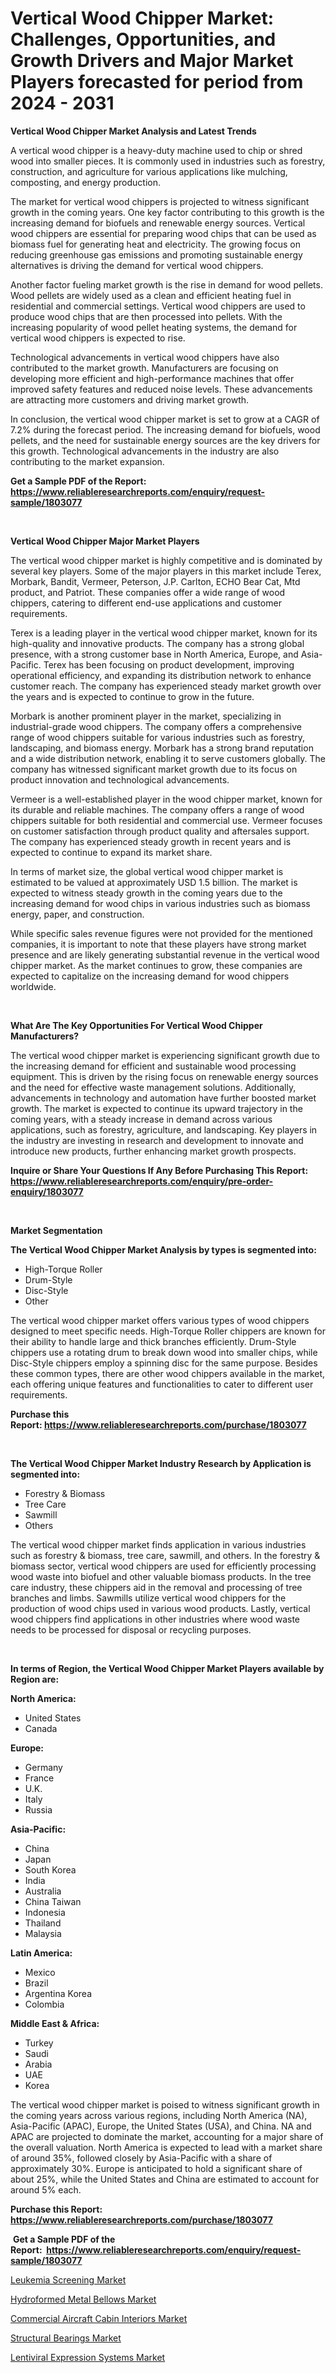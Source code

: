 <p><h1>Vertical Wood Chipper Market: Challenges, Opportunities, and Growth Drivers and Major Market Players forecasted for period from 2024 - 2031</h1></p><p><strong>Vertical Wood Chipper Market Analysis and Latest Trends</strong></p>
<p><p>A vertical wood chipper is a heavy-duty machine used to chip or shred wood into smaller pieces. It is commonly used in industries such as forestry, construction, and agriculture for various applications like mulching, composting, and energy production.</p><p>The market for vertical wood chippers is projected to witness significant growth in the coming years. One key factor contributing to this growth is the increasing demand for biofuels and renewable energy sources. Vertical wood chippers are essential for preparing wood chips that can be used as biomass fuel for generating heat and electricity. The growing focus on reducing greenhouse gas emissions and promoting sustainable energy alternatives is driving the demand for vertical wood chippers.</p><p>Another factor fueling market growth is the rise in demand for wood pellets. Wood pellets are widely used as a clean and efficient heating fuel in residential and commercial settings. Vertical wood chippers are used to produce wood chips that are then processed into pellets. With the increasing popularity of wood pellet heating systems, the demand for vertical wood chippers is expected to rise.</p><p>Technological advancements in vertical wood chippers have also contributed to the market growth. Manufacturers are focusing on developing more efficient and high-performance machines that offer improved safety features and reduced noise levels. These advancements are attracting more customers and driving market growth.</p><p>In conclusion, the vertical wood chipper market is set to grow at a CAGR of 7.2% during the forecast period. The increasing demand for biofuels, wood pellets, and the need for sustainable energy sources are the key drivers for this growth. Technological advancements in the industry are also contributing to the market expansion.</p></p>
<p><strong>Get a Sample PDF of the Report:&nbsp; <a href="https://www.reliableresearchreports.com/enquiry/request-sample/1803077">https://www.reliableresearchreports.com/enquiry/request-sample/1803077</a></strong></p>
<p>&nbsp;</p>
<p><strong>Vertical Wood Chipper Major Market Players</strong></p>
<p><p>The vertical wood chipper market is highly competitive and is dominated by several key players. Some of the major players in this market include Terex, Morbark, Bandit, Vermeer, Peterson, J.P. Carlton, ECHO Bear Cat, Mtd product, and Patriot. These companies offer a wide range of wood chippers, catering to different end-use applications and customer requirements.</p><p>Terex is a leading player in the vertical wood chipper market, known for its high-quality and innovative products. The company has a strong global presence, with a strong customer base in North America, Europe, and Asia-Pacific. Terex has been focusing on product development, improving operational efficiency, and expanding its distribution network to enhance customer reach. The company has experienced steady market growth over the years and is expected to continue to grow in the future.</p><p>Morbark is another prominent player in the market, specializing in industrial-grade wood chippers. The company offers a comprehensive range of wood chippers suitable for various industries such as forestry, landscaping, and biomass energy. Morbark has a strong brand reputation and a wide distribution network, enabling it to serve customers globally. The company has witnessed significant market growth due to its focus on product innovation and technological advancements.</p><p>Vermeer is a well-established player in the wood chipper market, known for its durable and reliable machines. The company offers a range of wood chippers suitable for both residential and commercial use. Vermeer focuses on customer satisfaction through product quality and aftersales support. The company has experienced steady growth in recent years and is expected to continue to expand its market share.</p><p>In terms of market size, the global vertical wood chipper market is estimated to be valued at approximately USD 1.5 billion. The market is expected to witness steady growth in the coming years due to the increasing demand for wood chips in various industries such as biomass energy, paper, and construction.</p><p>While specific sales revenue figures were not provided for the mentioned companies, it is important to note that these players have strong market presence and are likely generating substantial revenue in the vertical wood chipper market. As the market continues to grow, these companies are expected to capitalize on the increasing demand for wood chippers worldwide.</p></p>
<p>&nbsp;</p>
<p><strong>What Are The Key Opportunities For Vertical Wood Chipper Manufacturers?</strong></p>
<p><p>The vertical wood chipper market is experiencing significant growth due to the increasing demand for efficient and sustainable wood processing equipment. This is driven by the rising focus on renewable energy sources and the need for effective waste management solutions. Additionally, advancements in technology and automation have further boosted market growth. The market is expected to continue its upward trajectory in the coming years, with a steady increase in demand across various applications, such as forestry, agriculture, and landscaping. Key players in the industry are investing in research and development to innovate and introduce new products, further enhancing market growth prospects.</p></p>
<p><strong>Inquire or Share Your Questions If Any Before Purchasing This Report: <a href="https://www.reliableresearchreports.com/enquiry/pre-order-enquiry/1803077">https://www.reliableresearchreports.com/enquiry/pre-order-enquiry/1803077</a></strong></p>
<p>&nbsp;</p>
<p><strong>Market Segmentation</strong></p>
<p><strong>The Vertical Wood Chipper Market Analysis by types is segmented into:</strong></p>
<p><ul><li>High-Torque Roller</li><li>Drum-Style</li><li>Disc-Style</li><li>Other</li></ul></p>
<p><p>The vertical wood chipper market offers various types of wood chippers designed to meet specific needs. High-Torque Roller chippers are known for their ability to handle large and thick branches efficiently. Drum-Style chippers use a rotating drum to break down wood into smaller chips, while Disc-Style chippers employ a spinning disc for the same purpose. Besides these common types, there are other wood chippers available in the market, each offering unique features and functionalities to cater to different user requirements.</p></p>
<p><strong>Purchase this Report:&nbsp;<a href="https://www.reliableresearchreports.com/purchase/1803077">https://www.reliableresearchreports.com/purchase/1803077</a></strong></p>
<p>&nbsp;</p>
<p><strong>The Vertical Wood Chipper Market Industry Research by Application is segmented into:</strong></p>
<p><ul><li>Forestry & Biomass</li><li>Tree Care</li><li>Sawmill</li><li>Others</li></ul></p>
<p><p>The vertical wood chipper market finds application in various industries such as forestry & biomass, tree care, sawmill, and others. In the forestry & biomass sector, vertical wood chippers are used for efficiently processing wood waste into biofuel and other valuable biomass products. In the tree care industry, these chippers aid in the removal and processing of tree branches and limbs. Sawmills utilize vertical wood chippers for the production of wood chips used in various wood products. Lastly, vertical wood chippers find applications in other industries where wood waste needs to be processed for disposal or recycling purposes.</p></p>
<p>&nbsp;</p>
<p><strong>In terms of Region, the Vertical Wood Chipper Market Players available by Region are:</strong></p>
<p>
    <p> <strong> North America: </strong>
        <ul>
            <li>United States</li>
            <li>Canada</li>
        </ul>
        </p> 
    <p> <strong> Europe: </strong>
        <ul>
            <li>Germany</li>
            <li>France</li>
            <li>U.K.</li>
            <li>Italy</li>
            <li>Russia</li>
        </ul>
        </p> 
    <p> <strong> Asia-Pacific: </strong>
        <ul>
            <li>China</li>
            <li>Japan</li>
            <li>South Korea</li>
            <li>India</li>
            <li>Australia</li>
            <li>China Taiwan</li>
            <li>Indonesia</li>
            <li>Thailand</li>
            <li>Malaysia</li>
        </ul>
        </p> 
    <p> <strong> Latin America: </strong>
        <ul>
            <li>Mexico</li>
            <li>Brazil</li>
            <li>Argentina Korea</li>
            <li>Colombia</li>
        </ul>
        </p> 
    <p> <strong> Middle East & Africa: </strong>
        <ul>
            <li>Turkey</li>
            <li>Saudi</li>
            <li>Arabia</li>
            <li>UAE</li>
            <li>Korea</li>
        </ul>
    </p>
    </p>
<p><p>The vertical wood chipper market is poised to witness significant growth in the coming years across various regions, including North America (NA), Asia-Pacific (APAC), Europe, the United States (USA), and China. NA and APAC are projected to dominate the market, accounting for a major share of the overall valuation. North America is expected to lead with a market share of around 35%, followed closely by Asia-Pacific with a share of approximately 30%. Europe is anticipated to hold a significant share of about 25%, while the United States and China are estimated to account for around 5% each.</p></p>
<p><strong>Purchase this Report: <a href="https://www.reliableresearchreports.com/purchase/1803077">https://www.reliableresearchreports.com/purchase/1803077</a></strong></p>
<p>&nbsp;<strong>Get a Sample PDF of the Report:&nbsp;&nbsp;<a href="https://www.reliableresearchreports.com/enquiry/request-sample/1803077">https://www.reliableresearchreports.com/enquiry/request-sample/1803077</a></strong></p>
<p><strong></strong></p>
<p><p><a href="https://medium.com/@frankpeters35/leukemia-screening-market-trends-forecast-and-competitive-analysis-to-2030-0ba9dff89515">Leukemia Screening Market</a></p><p><a href="https://github.com/rahu1501/Market-Research-Report-List-2/blob/main/hydroformed-metal-bellows-market.md">Hydroformed Metal Bellows Market</a></p><p><a href="https://medium.com/@frankpeters35/commercial-aircraft-cabin-interiors-market-report-reveals-the-latest-trends-and-growth-2a5cb92f22b9">Commercial Aircraft Cabin Interiors Market</a></p><p><a href="https://github.com/rahu1503/Market-Research-Report-List-2/blob/main/structural-bearings-market.md">Structural Bearings Market</a></p><p><a href="https://medium.com/@frankpeters35/lentiviral-expression-systems-market-comprehensive-assessment-by-type-application-and-geography-ba5859b57b7f">Lentiviral Expression Systems Market</a></p></p>